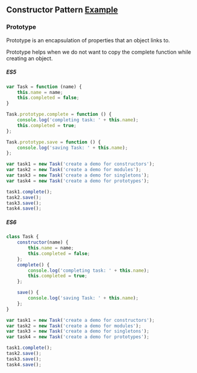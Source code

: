 ## Constructor Pattern [Example](https://plnkr.co/edit/J7FnTxYZgM5ZmJjfEbIe?p=preview)

### Prototype
Prototype is an encapsulation of properties that an object links to.

Prototype helps when we do not want to copy the complete function while creating an object.

##### ES5 

``` js
var Task = function (name) {
    this.name = name;
    this.completed = false;
}

Task.prototype.complete = function () {
    console.log('completing task: ' + this.name);
    this.completed = true;
};

Task.prototype.save = function () {
    console.log('saving Task: ' + this.name);
};

var task1 = new Task('create a demo for constructors');
var task2 = new Task('create a demo for modules');
var task3 = new Task('create a demo for singletons');
var task4 = new Task('create a demo for prototypes');

task1.complete();
task2.save();
task3.save();
task4.save();
```

##### ES6
``` js
class Task {
    constructor(name) {
        this.name = name;
        this.completed = false;
    };
    complete() {
        console.log('completing task: ' + this.name);
        this.completed = true;
    };

    save() {
        console.log('saving Task: ' + this.name);
    };
}

var task1 = new Task('create a demo for constructors');
var task2 = new Task('create a demo for modules');
var task3 = new Task('create a demo for singletons');
var task4 = new Task('create a demo for prototypes');

task1.complete();
task2.save();
task3.save();
task4.save();
```